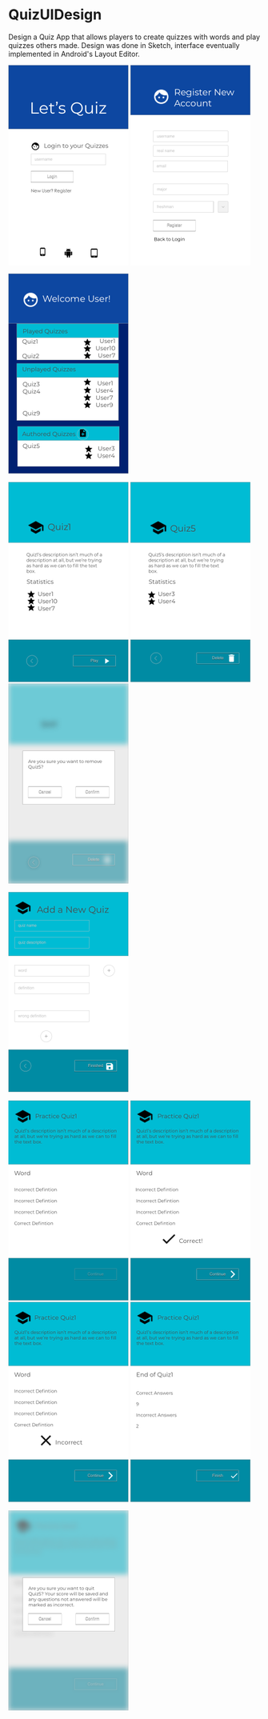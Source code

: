 # QuizUIDesign
Design a Quiz App that allows players to create quizzes with words and play quizzes others made.
Design was done in Sketch, interface eventually implemented in Android's Layout Editor.

<p></p>
<img src="images/login.png" width="240" height="400">
<img src="images/register.png" width="240" height="400">
<p></p>
<img src="images/viewstatsquizzes.png" width="240" height="400">
<p></p>
<img src="images/showquiznotauthored.png" width="240" height="400">
<img src="images/showquizauthored.png" width="240" height="400">
<img src="images/removequiz.png" width="240" height="400">
<p></p>
<img src="images/addquiz.png" width="240" height="400">
<p></p>
<img src="images/practicequiz.png" width="240" height="400">
<img src="images/correctpracticequiz.png" width="240" height="400">
<img src="images/incorrectpracticequiz.png" width="240" height="400">
<img src="images/endpracticequiz.png" width="240" height="400">
<p></p>
<img src="images/practicequizexit.png" width="240" height="400">
<p></p>


